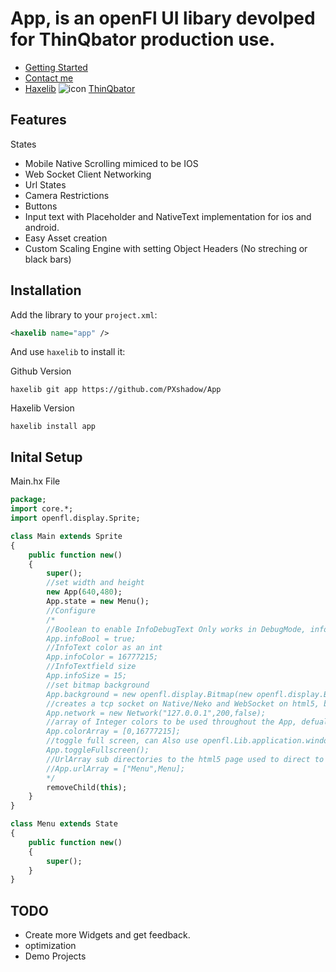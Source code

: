 
# App, is an openFl UI libary devolped for ThinQbator production use.
- [Getting Started](https://github.com/PXshadow/App/wiki/Getting-Started)
- [Contact me](https://github.com/PXshadow/App/wiki/Contact)
- [Haxelib](https://lib.haxe.org/p/app)
![icon](https://static.wixstatic.com/media/070b20_d1d024bcce924b86b555be7c8f1f21a4~mv2_d_1732_2812_s_2.png/v1/fill/w_196,h_319,al_c,usm_0.66_1.00_0.01/070b20_d1d024bcce924b86b555be7c8f1f21a4~mv2_d_1732_2812_s_2.png)
[ThinQbator](https://www.thinqbator.net/)
## Features
States
- Mobile Native Scrolling mimiced to be IOS
- Web Socket Client Networking
- Url States
- Camera Restrictions
- Buttons
- Input text with Placeholder and NativeText implementation for ios and android.
- Easy Asset creation
- Custom Scaling Engine with setting Object Headers (No streching or black bars)

## Installation

Add the library to your `project.xml`:

```xml
<haxelib name="app" />
```

And use `haxelib` to install it:

Github Version
```shell
haxelib git app https://github.com/PXshadow/App
```
Haxelib Version 
```shell
haxelib install app
```

## Inital Setup 
Main.hx File 
```haxe
package;
import core.*;
import openfl.display.Sprite;

class Main extends Sprite
{
    public function new()
    {
        super();
        //set width and height
        new App(640,480);
        App.state = new Menu();
        //Configure
        /*
        //Boolean to enable InfoDebugText Only works in DebugMode, infoDebugText in Release is never rendered.
        App.infoBool = true;
        //InfoText color as an int 
        App.infoColor = 16777215;
        //InfoTextfield size
        App.infoSize = 15;
        //set bitmap background
        App.background = new openfl.display.Bitmap(new openfl.display.BitmapData(App.setWidth,App.setHeight,false,0));
        //creates a tcp socket on Native/Neko and WebSocket on html5, boolean controls if the same message can be sent again. 
        App.network = new Network("127.0.0.1",200,false);
        //array of Integer colors to be used throughout the App, defualt is a blue, yellow and green for ThinQbator.
        App.colorArray = [0,16777215];
        //toggle full screen, can Also use openfl.Lib.application.window.fullscreen = true;
        App.toggleFullscreen();
        //UrlArray sub directories to the html5 page used to direct to States. Contact me if you would like to use this, It also needs code on every State and is not extremly automated yet.
        //App.urlArray = ["Menu",Menu]; 
        */
        removeChild(this);
    }
}

class Menu extends State
{
    public function new()
    {
        super();
    }
}
```

## TODO
- Create more Widgets and get feedback.
- optimization
- Demo Projects
